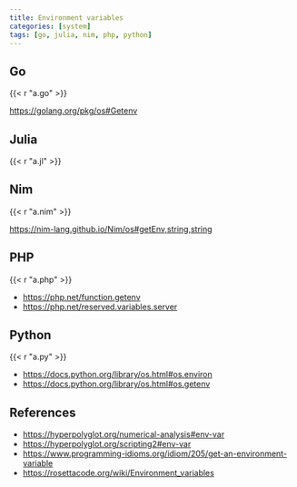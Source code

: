 ```yaml
---
title: Environment variables
categories: [system]
tags: [go, julia, nim, php, python]
---
```


## Go

{{< r "a.go" >}}

<https://golang.org/pkg/os#Getenv>

## Julia

{{< r "a.jl" >}}

## Nim

{{< r "a.nim" >}}

<https://nim-lang.github.io/Nim/os#getEnv,string,string>

## PHP

{{< r "a.php" >}}

- <https://php.net/function.getenv>
- <https://php.net/reserved.variables.server>

## Python

{{< r "a.py" >}}

- <https://docs.python.org/library/os.html#os.environ>
- <https://docs.python.org/library/os.html#os.getenv>

## References

- <https://hyperpolyglot.org/numerical-analysis#env-var>
- <https://hyperpolyglot.org/scripting2#env-var>
- <https://www.programming-idioms.org/idiom/205/get-an-environment-variable>
- <https://rosettacode.org/wiki/Environment_variables>
